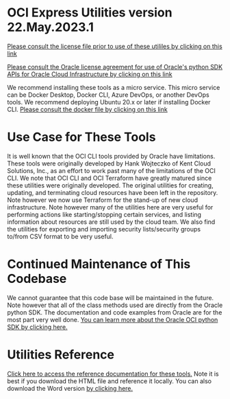 OCI Express Utilities version 22.May.2023.1
===========================================

[Please consult the license file prior to use of these utililes by clicking on this link](master/dev/LICENSE.txt)

[Please consult the Oracle license agreement for use of Oracle's python SDK APIs for Oracle Cloud Infrastructure by clicking on this link](https://www.oracle.com/us/corporate/contracts/olsa-services/olsa-renewals-en-us-v053012-1867431.pdf)

We recommend installing these tools as a micro service. This micro service can be Docker Desktop, Docker CLI, Azure DevOps, or another DevOps tools. We recommend deploying Ubuntu 20.x or later if installing Docker CLI.
[Please consult the docker file by clicking on this link](master/docker/Dockerfile)

Use Case for These Tools
========================
It is well known that the OCI CLI tools provided by Oracle have limitations. These tools were originally developed by Hank Wojteczko of Kent Cloud Solutions, Inc., as an effort to work past many of the limitations
of the OCI CLI. We note that OCI CLI and OCI Terraform have greatly matured since these utilities were
originally developed. The original utilities for creating, updating, and terminating cloud resources have
been left in the repository. Note however we now use Terraform for the stand-up of new cloud infrastructure.
Note however many of the utilities here are very useful for performing actions like starting/stopping
certain services, and listing information about resources are still used by the cloud team. We also find
the utilities for exporting and importing security lists/security groups to/from CSV format to be very
useful.

Continued Maintenance of This Codebase
======================================
We cannot guarantee that this code base will be maintained in the future. Note however that all of the class
methods used are directly from the Oracle python SDK. The documentation and code examples from Oracle are for the most part very well done. [You can learn more about the Oracle OCI python SDK by clicking here.](https://docs.oracle.com/en-us/iaas/Content/API/SDKDocs/pythonsdk.htm#SDK_for_Python)

Utilities Reference
====================
[Click here to access the reference documentation for these tools.](master/DKC%20OCI%20Codebase%20V2.0b.html)
Note it is best if you download the HTML file and reference it locally. You can also download the Word version [by clicking here.](master/dev/DKC%20OCI%20Codebase%20V2.0b.docx)